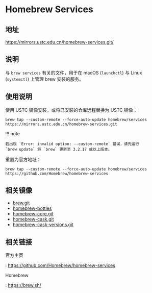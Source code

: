 # Homebrew Services

## 地址

<https://mirrors.ustc.edu.cn/homebrew-services.git/>

## 说明

与 `brew services` 有关的文件，用于在 macOS (`launchctl`) 与 Linux
(`systemctl`) 上管理 brew 安装的服务。

## 使用说明

使用 USTC 镜像安装，或将已安装的仓库远程替换为 USTC 镜像：

    brew tap --custom-remote --force-auto-update homebrew/services https://mirrors.ustc.edu.cn/homebrew-services.git

!!! note

    若出现 `Error: invalid option: --custom-remote` 错误，请先运行
    `brew update` 将 `brew` 更新至 3.2.17 或以上版本。

重置为官方地址：

    brew tap --custom-remote --force-auto-update homebrew/services https://github.com/Homebrew/homebrew-services

## 相关镜像

- [brew.git](brew.git.md)
- [homebrew-bottles](homebrew-bottles.md)
- [homebrew-core.git](homebrew-core.git.md)
- [homebrew-cask.git](homebrew-cask.git.md)
- [homebrew-cask-versions.git](homebrew-cask-versions.git.md)

## 相关链接

官方主页

:   <https://github.com/Homebrew/homebrew-services>

Homebrew

:   <https://brew.sh/>
